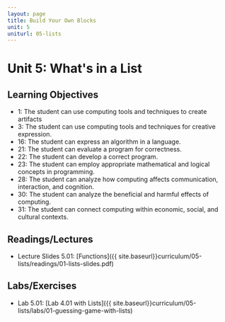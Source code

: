 ```yaml
---
layout: page
title: Build Your Own Blocks
unit: 5
uniturl: 05-lists
---
```



Unit 5: What's in a List
========================


Learning Objectives
-------------------
 * 1: The student can use computing tools and techniques to create artifacts
 * 3: The student can use computing tools and techniques for creative expression.
 * 16: The student can express an algorithm in a language.
 * 21: The student can evaluate a program for correctness.
 * 22: The student can develop a correct program.
 * 23: The student can employ appropriate mathematical and logical concepts in programming.
 * 28: The student can analyze how computing affects communication, interaction, and cognition.
 * 30: The student can analyze the beneficial and harmful effects of computing.
 * 31: The student can connect computing within economic, social, and cultural contexts.


Readings/Lectures
-----------------
 * Lecture Slides 5.01: [Functions]({{ site.baseurl}}curriculum/05-lists/readings/01-lists-slides.pdf)


Labs/Exercises
--------------
 * Lab 5.01: [Lab 4.01 with Lists]({{ site.baseurl}}curriculum/05-lists/labs/01-guessing-game-with-lists)


